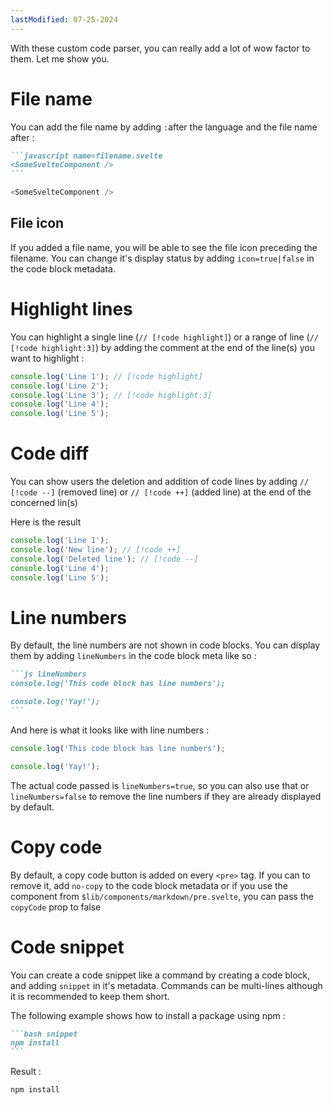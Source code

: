 ```yaml
---
lastModified: 07-25-2024
---
```


With these custom code parser, you can really add a lot of wow factor to them. Let me show you.

# File name

You can add the file name by adding `:`after the language and the file name after :

````markdown
```javascript name=filename.svelte
<SomeSvelteComponent />
```
````

```javascript name=filename.svelte
<SomeSvelteComponent />
```

## File icon

If you added a file name, you will be able to see the file icon preceding the filename.
You can change it's display status by adding `icon=true|false` in the code block metadata.

# Highlight lines

You can highlight a single line (`// [!code highlight]`) or a range of line (`// [!code highlight:3]`) by adding the comment at the end of the line(s) you want to highlight :

```js
console.log('Line 1'); // [!code highlight]
console.log('Line 2');
console.log('Line 3'); // [!code highlight:3]
console.log('Line 4');
console.log('Line 5');
```

# Code diff

You can show users the deletion and addition of code lines by adding `// [!code --]` (removed line) or `// [!code ++]` (added line) at the end of the concerned lin(s)

Here is the result

```js
console.log('Line 1');
console.log('New line'); // [!code ++]
console.log('Deleted line'); // [!code --]
console.log('Line 4');
console.log('Line 5');
```

# Line numbers

By default, the line numbers are not shown in code blocks. You can display them by adding `lineNumbers` in the code block meta like so :

````markdown
```js lineNumbers
console.log('This code block has line numbers');

console.log('Yay!');
```
````

And here is what it looks like with line numbers :

```js lineNumbers
console.log('This code block has line numbers');

console.log('Yay!');
```

The actual code passed is `lineNumbers=true`, so you can also use that or `lineNumbers=false` to remove the line numbers if they are already displayed by default.

# Copy code

By default, a copy code button is added on every `<pre>` tag. If you can to remove it, add `no-copy` to the code block metadata or if you use the component from `$lib/components/markdown/pre.svelte`, you can pass the `copyCode` prop to false


# Code snippet
You can create a code snippet like a command by creating a code block, and adding `snippet` in it's metadata.
Commands can be multi-lines although it is recommended to keep them short.


The following example shows how to install a package using npm :
````markdown
```bash snippet
npm install
```
````

Result :

```bash snippet
npm install
```
